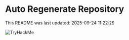 # Auto Regenerate Repository

This README was last updated: 2025-09-24 11:22:29

 ![TryHackMe](https://tryhackme.com/badge/533634)